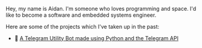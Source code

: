 Hey, my name is Aidan. I'm someone who loves programming and space. I'd like to become a software and embedded systems engineer.

Here are some of the projects which I've taken up in the past:

- 🤖 [A Telegram Utility Bot made using Python and the Telegram API](https://github.com/caidol/SUB_Mecha)
